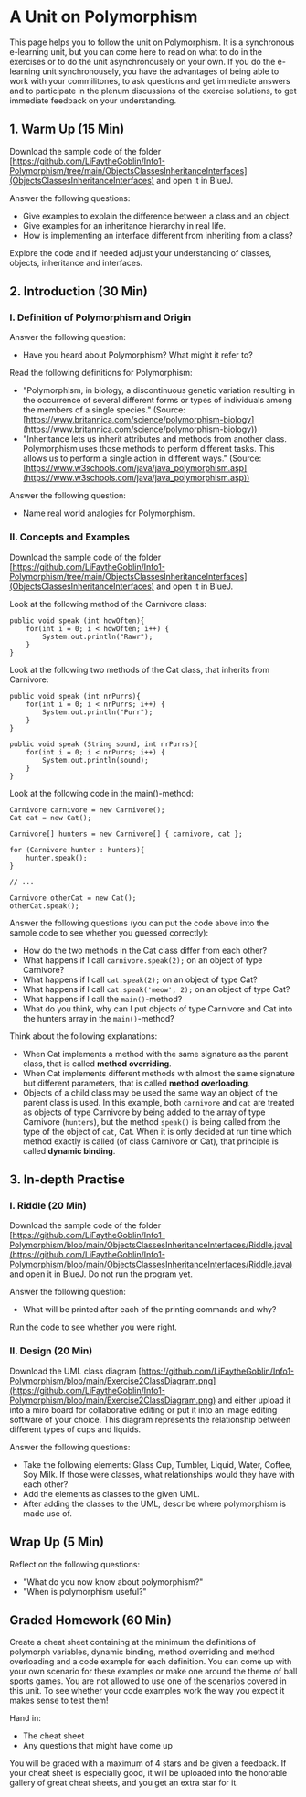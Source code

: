 # A Unit on Polymorphism

This page helps you to follow the unit on Polymorphism. It is a synchronous e-learning unit, but you can come here to read on what to do in the exercises or to do the unit asynchronousely on your own. If you do the e-learning unit synchronousely, you have the advantages of being able to work with your commilitones, to ask questions and get immediate answers and to participate in the plenum discussions of the exercise solutions, to get immediate feedback on your understanding.

## 1. Warm Up (15 Min)

Download the sample code of the folder [https://github.com/LiFaytheGoblin/Info1-Polymorphism/tree/main/ObjectsClassesInheritanceInterfaces](ObjectsClassesInheritanceInterfaces) and open it in BlueJ.

Answer the following questions:
* Give examples to explain the difference between a class and an object.
* Give examples for an inheritance hierarchy in real life.
* How is implementing an interface different from inheriting from a class?

 Explore the code and if needed adjust your understanding of classes, objects, inheritance and interfaces.

## 2. Introduction (30 Min)

### I. Definition of Polymorphism and Origin

Answer the following question:
* Have you heard about Polymorphism? What might it refer to?

Read the following definitions for Polymorphism:
* "Polymorphism, in biology, a discontinuous genetic variation resulting in the occurrence of several different forms or types of individuals among the members of a single species." (Source: [https://www.britannica.com/science/polymorphism-biology](https://www.britannica.com/science/polymorphism-biology))
* "Inheritance lets us inherit attributes and methods from another class. Polymorphism uses those methods to perform different tasks. This allows us to perform a single action in different ways." (Source: [https://www.w3schools.com/java/java_polymorphism.asp](https://www.w3schools.com/java/java_polymorphism.asp))

Answer the following question:
* Name real world analogies for Polymorphism.

### II. Concepts and Examples

Download the sample code of the folder [https://github.com/LiFaytheGoblin/Info1-Polymorphism/tree/main/ObjectsClassesInheritanceInterfaces](ObjectsClassesInheritanceInterfaces) and open it in BlueJ.

Look at the following method of the Carnivore class:
```
public void speak (int howOften){
    for(int i = 0; i < howOften; i++) {
        System.out.println("Rawr");
    }
}
```

Look at the following two methods of the Cat class, that inherits from Carnivore:
```
public void speak (int nrPurrs){
    for(int i = 0; i < nrPurrs; i++) {
        System.out.println("Purr");
    }
}

public void speak (String sound, int nrPurrs){
    for(int i = 0; i < nrPurrs; i++) {
        System.out.println(sound);
    }
}
```

Look at the following code in the main()-method: 
```
Carnivore carnivore = new Carnivore();
Cat cat = new Cat();

Carnivore[] hunters = new Carnivore[] { carnivore, cat };

for (Carnivore hunter : hunters){ 
    hunter.speak(); 
}

// ...

Carnivore otherCat = new Cat();
otherCat.speak();
```

Answer the following questions (you can put the code above into the sample code to see whether you guessed correctly):
* How do the two methods in the Cat class differ from each other?
* What happens if I call `carnivore.speak(2);` on an object of type Carnivore?
* What happens if I call `cat.speak(2);` on an object of type Cat?
* What happens if I call `cat.speak('meow', 2);` on an object of type Cat?
* What happens if I call the `main()`-method?
* What do you think, why can I put objects of type Carnivore and Cat into the hunters array in the `main()`-method?

Think about the following explanations:
* When Cat implements a method with the same signature as the parent class, that is called **method overriding**.
* When Cat implements different methods with almost the same signature but different parameters, that is called **method overloading**.
* Objects of a child class may be used the same way an object of the parent class is used. In this example, both `carnivore` and `cat` are treated as objects of type Carnivore by being added to the array of type Carnivore (`hunters`), but the method `speak()` is being called from the type of the object of `cat`, Cat. When it is only decided at run time which method exactly is called (of class Carnivore or Cat), that principle is called **dynamic binding**.

## 3. In-depth Practise

### I. Riddle (20 Min)

Download the sample code of the folder [https://github.com/LiFaytheGoblin/Info1-Polymorphism/blob/main/ObjectsClassesInheritanceInterfaces/Riddle.java](https://github.com/LiFaytheGoblin/Info1-Polymorphism/blob/main/ObjectsClassesInheritanceInterfaces/Riddle.java) and open it in BlueJ. Do not run the program yet. 

Answer the following question:
* What will be printed after each of the printing commands and why?

Run the code to see whether you were right.

### II. Design (20 Min)

Download the UML class diagram [https://github.com/LiFaytheGoblin/Info1-Polymorphism/blob/main/Exercise2ClassDiagram.png](https://github.com/LiFaytheGoblin/Info1-Polymorphism/blob/main/Exercise2ClassDiagram.png) and either upload it into a miro board for collaborative editing or put it into an image editing software of your choice. This diagram represents the relationship between different types of cups and liquids.

Answer the following questions:
* Take the following elements: Glass Cup, Tumbler, Liquid, Water, Coffee, Soy Milk. If those were classes, what relationships would they have with each other?
* Add the elements as classes to the given UML.
* After adding the classes to the UML, describe where polymorphism is made use of.

## Wrap Up (5 Min)

Reflect on the following questions:
* "What do you now know about polymorphism?"
* "When is polymorphism useful?"

## Graded Homework (60 Min)

Create a cheat sheet containing at the minimum the definitions of polymorph variables, dynamic binding, method overriding and method overloading and a code example for each definition. You can come up with your own scenario for these examples or make one around the theme of ball sports games. You are not allowed to use one of the scenarios covered in this unit. To see whether your code examples work the way you expect it makes sense to test them!

Hand in:
* The cheat sheet
* Any questions that might have come up

You will be graded with a maximum of 4 stars and be given a feedback. If your cheat sheet is especially good, it will be uploaded into the honorable gallery of great cheat sheets, and you get an extra star for it.


